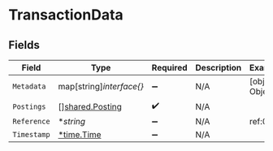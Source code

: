 # TransactionData


## Fields

| Field                                              | Type                                               | Required                                           | Description                                        | Example                                            |
| -------------------------------------------------- | -------------------------------------------------- | -------------------------------------------------- | -------------------------------------------------- | -------------------------------------------------- |
| `Metadata`                                         | map[string]*interface{}*                           | :heavy_minus_sign:                                 | N/A                                                | [object Object]                                    |
| `Postings`                                         | [][shared.Posting](../../models/shared/posting.md) | :heavy_check_mark:                                 | N/A                                                |                                                    |
| `Reference`                                        | **string*                                          | :heavy_minus_sign:                                 | N/A                                                | ref:001                                            |
| `Timestamp`                                        | [*time.Time](https://pkg.go.dev/time#Time)         | :heavy_minus_sign:                                 | N/A                                                |                                                    |